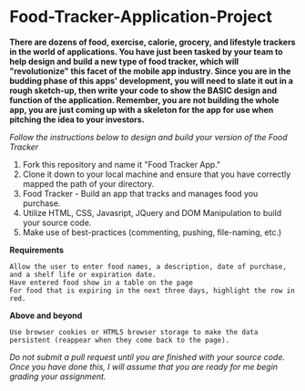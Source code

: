 # Food-Tracker-Application-Project

**There are dozens of food, exercise, calorie, grocery, and lifestyle trackers in the world of applications. You have just been tasked by your team to help design and build a new type of food tracker, which will "revolutionize" this facet of the mobile app industry. Since you are in the budding phase of this apps' development, you will need to slate it out in a rough sketch-up, then write your code to show the BASIC design and function of the application. Remember, you are not building the whole app, you are just coming up with a skeleton for the app for use when pitching the idea to your investors.**

*Follow the instructions below to design and build your version of the Food Tracker*

  1. Fork this repository and name it "Food Tracker App."
  2. Clone it down to your local machine and ensure that you have correctly mapped the path of your directory.
  3. Food Tracker - Build an app that tracks and manages food you purchase.
  4. Utilize HTML, CSS, Javasript, JQuery and DOM Manipulation to build your source code.
  5. Make use of best-practices (commenting, pushing, file-naming, etc.) 

  **Requirements**
  
    Allow the user to enter food names, a description, date of purchase, and a shelf life or expiration date.
    Have entered food show in a table on the page
    For food that is expiring in the next three days, highlight the row in red.
    
  **Above and beyond**
  
    Use browser cookies or HTML5 browser storage to make the data persistent (reappear when they come back to the page).

*Do not submit a pull request until you are finished with your source code. Once you have done this, I will assume that you are ready for me begin grading your assignment.*
